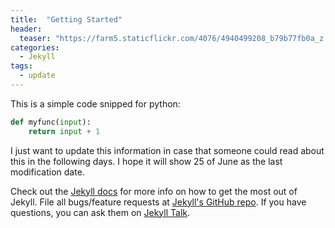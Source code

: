 ```yaml
---
title:  "Getting Started"
header:
  teaser: "https://farm5.staticflickr.com/4076/4940499208_b79b77fb0a_z.jpg"
categories: 
  - Jekyll
tags:
  - update
---
```


This is a simple code snipped for python:

```python
def myfunc(input):
    return input + 1
```

I just want to update this information in case that someone could
read about this in the following days. I hope it will show 25 of June
as the last modification date.

Check out the [Jekyll docs][jekyll-docs] 
for more info on how to get the most out of Jekyll. 
File all bugs/feature requests at [Jekyll's GitHub repo][jekyll-gh]. 
If you have questions, you can ask them on [Jekyll Talk][jekyll-talk].

[jekyll-docs]: http://jekyllrb.com/docs/home
[jekyll-gh]:   https://github.com/jekyll/jekyll
[jekyll-talk]: https://talk.jekyllrb.com/
